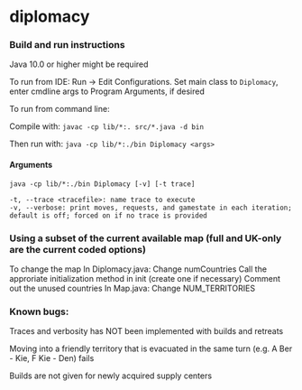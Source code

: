 # diplomacy

### Build and run instructions

Java 10.0 or higher might be required

To run from IDE: Run -> Edit Configurations.  Set main class to `Diplomacy`, enter cmdline args to Program Arguments, if desired

To run from command line:
 
Compile with:
`javac -cp lib/*:. src/*.java -d bin`

Then run with:
`java -cp lib/*:./bin Diplomacy <args>`

#### Arguments
    java -cp lib/*:./bin Diplomacy [-v] [-t trace]

    -t, --trace <tracefile>: name trace to execute
    -v, --verbose: print moves, requests, and gamestate in each iteration; default is off; forced on if no trace is provided

### Using a subset of the current available map (full and UK-only are the current coded options)

To change the map
    In Diplomacy.java:
        Change numCountries
        Call the approriate initialization method in init (create one if necessary)
        Comment out the unused countries
    In Map.java:
        Change NUM_TERRITORIES

### Known bugs:
Traces and verbosity has NOT been implemented with builds and retreats

Moving into a friendly territory that is evacuated in the same turn (e.g. A Ber - Kie, F Kie - Den) fails

Builds are not given for newly acquired supply centers